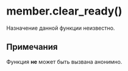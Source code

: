 # member.clear_ready()
Назначение данной функции неизвестно.

## Примечания
Функция **не** может быть вызвана анонимно.